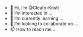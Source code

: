 - 👋 Hi, I’m @Cleuto-Knstt
- 👀 I’m interested in ...
- 🌱 I’m currently learning ...
- 💞️ I’m looking to collaborate on ...
- 📫 How to reach me ...

<!---
Cleuto-Knstt/Cleuto-Knstt is a ✨ special ✨ repository because its `README.md` (this file) appears on your GitHub profile.
You can click the Preview link to take a look at your changes.
--->
